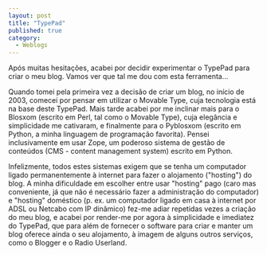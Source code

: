 ```yaml
---
layout: post
title: "TypePad"
published: true
category:
  - Weblogs
---
```

<p>Após muitas hesitações, acabei por decidir experimentar o TypePad para criar o meu blog. Vamos ver que tal me dou com esta ferramenta...</p>

<p>Quando tomei pela primeira vez a decisão de criar um blog, no início de 2003, comecei por pensar em utilizar o Movable Type, cuja tecnologia está na base deste TypePad. Mais tarde acabei por me inclinar mais para o Blosxom (escrito em Perl, tal como o Movable Type), cuja elegância e simplicidade me cativaram, e finalmente para o Pyblosxom (escrito em Python, a minha linguagem de programação favorita). Pensei inclusivamente em usar Zope, um poderoso sistema de gestão de conteúdos (CMS - content management system) escrito em Python.</p>

<p>Infelizmente, todos estes sistemas exigem que se tenha um computador ligado permanentemente à internet para fazer o alojamento ("hosting") do blog. A minha dificuldade em escolher entre usar "hosting" pago (caro mas conveniente, já que não é necessário fazer a administração do computador) e "hosting" doméstico (p. ex. um computador ligado em casa à internet por ADSL ou Netcabo com IP dinâmico) fez-me adiar repetidas vezes a criação do meu blog, e acabei por render-me por agora à simplicidade e imediatez do TypePad, que para além de fornecer o software para criar e manter um blog oferece ainda o seu alojamento, à imagem de alguns outros serviços, como o Blogger e o Radio Userland.</p>

